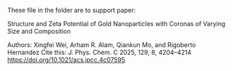 These file in the folder are to support paper:

Structure and Zeta Potential of Gold Nanoparticles with Coronas of Varying Size and Composition

Authors: Xingfei Wei, Arham R. Alam, Qiankun Mo, and Rigoberto Hernandez
Cite this: J. Phys. Chem. C 2025, 129, 8, 4204–4214
https://doi.org/10.1021/acs.jpcc.4c07595 
